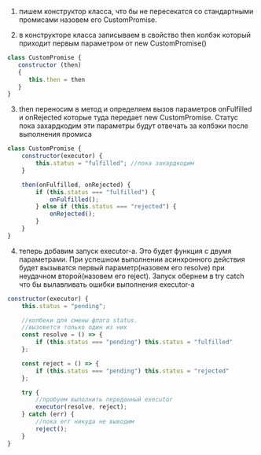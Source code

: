 1. пишем конструктор класса, что бы не пересекатся со стандартными промисами назовем его CustomPromise.

2. в конструкторе класса записываем в свойство then колбэк который приходит первым параметром от new CustomPromise()
```javascript
class CustomPromise {
   constructor (then) 
   {
      this.then = then
   }
}
```
3. then переносим в метод и определяем вызов параметров onFulfilled и onRejected которые туда передает new CustomPromise. Статус пока захардкодим 
эти параметры будут отвечать за колбэки после выполнения промиса
```javascript
class CustomPromise {
    constructor(executor) {
        this.status = "fulfilled"; //пока захардкодим
    }

    then(onFulfilled, onRejected) {
        if (this.status === "fulfilled") {
            onFulfilled();
        } else if (this.status === "rejected") {
            onRejected();
        }
    }
}
``` 

4. теперь добавим запуск executor-а. Это будет функция с двумя параметрами. При успешном выполнении асинхронного действия будет вызыватся первый параметр(назовем его resolve) при неудачном второй(назовем его reject). Запуск обернем в try catch что бы вылавливать ошибки выполнения executor-а
```javascript
constructor(executor) {
    this.status = "pending";

    //колбеки для смены флага status. 
    //вызовется только один из них
    const resolve = () => {
        if (this.status === "pending") this.status = "fulfilled"
    };

    const reject = () => {
        if (this.status === "pending") this.status = "rejected"
    };

    try {
        //пробуем выполнить переданный executor
        executor(resolve, reject);
    } catch (err) {
        //пока err никуда не выводим
        reject();
    }
}

```
